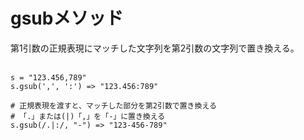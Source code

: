 # gsubメソッド
第1引数の正規表現にマッチした文字列を第2引数の文字列で置き換える。<br><br>

```
s = "123.456,789"
s.gsub(',', ':') => "123.456:789"

# 正規表現を渡すと、マッチした部分を第2引数で置き換える
# 「.」または(|)「,」を「-」に置き換える
s.gsub(/.|:/, "-") => "123-456-789"
```
<br>